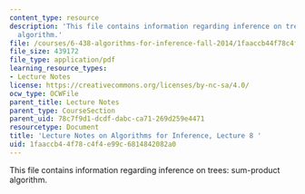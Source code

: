 ```yaml
---
content_type: resource
description: 'This file contains information regarding inference on trees: sum-product
  algorithm.'
file: /courses/6-438-algorithms-for-inference-fall-2014/1faaccb44f78c4f4e99c6814842082a0_MIT6_438F14_Lec8.pdf
file_size: 439172
file_type: application/pdf
learning_resource_types:
- Lecture Notes
license: https://creativecommons.org/licenses/by-nc-sa/4.0/
ocw_type: OCWFile
parent_title: Lecture Notes
parent_type: CourseSection
parent_uid: 78c7f9d1-dcdf-dabc-ca71-269d259e4471
resourcetype: Document
title: 'Lecture Notes on Algorithms for Inference, Lecture 8 '
uid: 1faaccb4-4f78-c4f4-e99c-6814842082a0
---
```

This file contains information regarding inference on trees: sum-product algorithm.